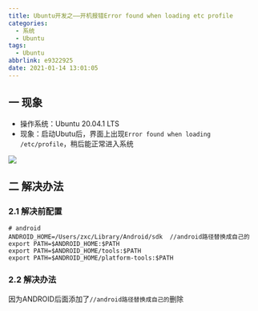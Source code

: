 ```yaml
---
title: Ubuntu开发之——开机报错Error found when loading etc profile
categories:
  - 系统
  - Ubuntu
tags:
  - Ubuntu
abbrlink: e9322925
date: 2021-01-14 13:01:05
---
```

## 一 现象

* 操作系统：Ubuntu 20.04.1 LTS
* 现象：启动Ubutu后，界面上出现`Error found when loading /etc/profile`，稍后能正常进入系统

![][1]

<!--more-->

## 二 解决办法

### 2.1 解决前配置

```
# android
ANDROID_HOME=/Users/zxc/Library/Android/sdk  //android路径替换成自己的
export PATH=$ANDROID_HOME:$PATH
export PATH=$ANDROID_HOME/tools:$PATH
export PATH=$ANDROID_HOME/platform-tools:$PATH
```

### 2.2 解决办法

因为ANDROID后面添加了`//android路径替换成自己的`删除




[1]:https://cdn.staticaly.com/gh/PGzxc/CDN/master/blog-linux/ubuntu-error-loading-etc.png